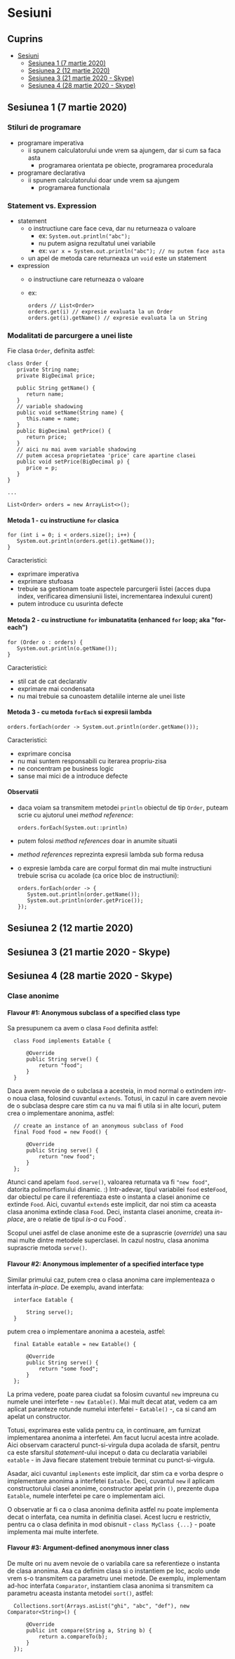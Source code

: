 # Sesiuni

## Cuprins

  * [Sesiuni](#sesiuni)
    * [Sesiunea 1 (7 martie 2020)](#sesiunea-1-7-martie-2020)
    * [Sesiunea 2 (12 martie 2020)](#sesiunea-2-12-martie-2020)
    * [Sesiunea 3 (21 martie 2020 - Skype)](#sesiunea-3-21-martie-2020---skype)
    * [Sesiunea 4 (28 martie 2020 - Skype)](#sesiunea-4-28-martie-2020---skype)

## Sesiunea 1 (7 martie 2020)

### Stiluri de programare
- programare imperativa
    - ii spunem calculatorului unde vrem sa ajungem, dar si cum sa faca asta
        - programarea orientata pe obiecte, programarea procedurala
- programare declarativa
    - ii spunem calculatorului doar unde vrem sa ajungem
        - programarea functionala

### Statement vs. Expression
- statement
    - o instructiune care face ceva, dar nu returneaza o valoare
        - ex: `System.out.println("abc");`
        - nu putem asigna rezultatul unei variabile
        - ex: `var x = System.out.println("abc"); // nu putem face asta`
    - un apel de metoda care returneaza un `void` este un statement
- expression
    - o instructiune care returneaza o valoare
    - ex:
    
          orders // List<Order>
          orders.get(i) // expresie evaluata la un Order
          orders.get(i).getName() // expresie evaluata la un String


### Modalitati de parcurgere a unei liste

Fie clasa `Order`, definita astfel:

    class Order {
       private String name;
       private BigDecimal price;

       public String getName() {
          return name;
       }
       // variable shadowing
       public void setName(String name) {
          this.name = name;
       }
       public BigDecimal getPrice() {
          return price;
       }
       // aici nu mai avem variable shadowing
       // putem accesa proprietatea 'price' care apartine clasei
       public void setPrice(BigDecimal p) {
          price = p;
       }
    }

    ...

    List<Order> orders = new ArrayList<>();

#### Metoda 1 - cu instructiune `for` clasica

    for (int i = 0; i < orders.size(); i++) {
       System.out.println(orders.get(i).getName());
    }

Caracteristici:
- exprimare imperativa
- exprimare stufoasa
- trebuie sa gestionam toate aspectele parcurgerii listei (acces dupa index, verificarea dimensiunii listei, incrementarea indexului curent)
- putem introduce cu usurinta defecte

#### Metoda 2 - cu instructiune `for` imbunatatita (enhanced `for` loop; aka "for-each")

    for (Order o : orders) {
       System.out.println(o.getName());
    }

Caracteristici:
- stil cat de cat declarativ
- exprimare mai condensata
- nu mai trebuie sa cunoastem detaliile interne ale unei liste

#### Metoda 3 - cu metoda `forEach` si expresii lambda

    orders.forEach(order -> System.out.println(order.getName()));

Caracteristici:
- exprimare concisa
- nu mai suntem responsabili cu iterarea propriu-zisa
- ne concentram pe business logic
- sanse mai mici de a introduce defecte

#### Observatii

- daca voiam sa transmitem metodei `println` obiectul de tip `Order`, puteam scrie cu ajutorul unei *method reference*:

      orders.forEach(System.out::println)

- putem folosi *method references* doar in anumite situatii
- *method references* reprezinta expresii lambda sub forma redusa


- o expresie lambda care are corpul format din mai multe instructiuni trebuie scrisa cu acolade (ca orice bloc de instructiuni):

      orders.forEach(order -> {
         System.out.println(order.getName());
         System.out.println(order.getPrice());
      });

## Sesiunea 2 (12 martie 2020)

## Sesiunea 3 (21 martie 2020 - Skype)

## Sesiunea 4 (28 martie 2020 - Skype)

### Clase anonime

#### Flavour #1: Anonymous subclass of a specified class type

Sa presupunem ca avem o clasa `Food` definita astfel:

      class Food implements Eatable {
      
          @Override
          public String serve() {
              return "food";
          }
      }
      
Daca avem nevoie de o subclasa a acesteia, in mod normal o extindem intr-o noua clasa, folosind cuvantul `extends`.
Totusi, in cazul in care avem nevoie de o subclasa despre care stim ca nu va mai fi utila si in alte locuri,
putem crea o implementare anonima, astfel:

      // create an instance of an anonymous subclass of Food
      final Food food = new Food() {

          @Override
          public String serve() {
              return "new food";
          }
      };

Atunci cand apelam `food.serve()`, valoarea returnata va fi `"new food"`, datorita polimorfismului dinamic. :)
Intr-adevar, tipul variabilei `food` este`Food`, dar obiectul pe care il referentiaza este o instanta a clasei anonime
ce extinde `Food`.
Aici, cuvantul `extends` este implicit, dar noi stim ca aceasta clasa anonima extinde clasa `Food`. Deci,
instanta clasei anonime, creata *in-place*, are o relatie de tipul *is-a* cu Food`.

Scopul unei astfel de clase anonime este de a suprascrie (*override*) una sau mai multe dintre metodele superclasei.
In cazul nostru, clasa anonima suprascrie metoda `serve()`.

#### Flavour #2: Anonymous implementer of a specified interface type

Similar primului caz, putem crea o clasa anonima care implementeaza o interfata *in-place*.
De exemplu, avand interfata:

      interface Eatable {
      
          String serve();
      }

putem crea o implementare anonima a acesteia, astfel:

      final Eatable eatable = new Eatable() {
      
          @Override
          public String serve() {
              return "some food";
          }
      };

La prima vedere, poate parea ciudat sa folosim cuvantul `new` impreuna cu numele unei interfete - `new Eatable()`.
Mai mult decat atat, vedem ca am aplicat paranteze rotunde numelui interfetei - `Eatable()` -, ca si cand am apelat
un constructor.

Totusi, exprimarea este valida pentru ca, in continuare, am furnizat implementarea anonima a interfetei. Am facut
lucrul acesta intre acolade. Aici observam caracterul punct-si-virgula dupa acolada de sfarsit, pentru ca este sfarsitul
*statement*-ului inceput o data cu declaratia variabilei `eatable` - in Java fiecare statement trebuie terminat cu
punct-si-virgula.

Asadar, aici cuvantul `implements` este implicit, dar stim ca e vorba despre o implementare anonima a interfetei `Eatable`.
Deci, cuvantul `new` il aplicam constructorului clasei anonime, constructor apelat prin `()`, prezente dupa `Eatable`,
numele interfetei pe care o implementam aici. 

O observatie ar fi ca o clasa anonima definita astfel nu poate implementa decat o interfata, cea numita in definitia clasei.
Acest lucru e restrictiv, pentru ca o clasa definita in mod obisnuit - `class MyClass {...}` - poate implementa mai multe
interfete. 

#### Flavour #3: Argument-defined anonymous inner class

De multe ori nu avem nevoie de o variabila care sa referentieze o instanta de clasa anonima. Asa ca definim clasa
si o instantiem pe loc, acolo unde vrem s-o transmitem ca parametru unei metode.
De exemplu, implementam ad-hoc interfata `Comparator`, instantiem clasa anonima si transmitem ca parametru
aceasta instanta metodei `sort()`, astfel:

      Collections.sort(Arrays.asList("ghi", "abc", "def"), new Comparator<String>() {

          @Override
          public int compare(String a, String b) {
              return a.compareTo(b);
          }
      });
